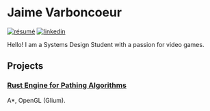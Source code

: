 # Jaime Varboncoeur
[![résumé](https://img.shields.io/static/v1?&color=ccff90&label=&labelColor=424242&logo=libreoffice&logoColor=fff&message=résumé&&style=flat-square)](./resume.pdf)
[![linkedin](https://img.shields.io/static/v1?&color=2867b2&label=&labelColor=424242&logo=linkedin&logoColor=fff&message=linkedin&&style=flat-square)](https://www.linkedin.com/in/jaime-varboncoeur/)

Hello! I am a Systems Design Student with a passion for video games. 

## Projects
### [Rust Engine for Pathing Algorithms](https://github.com/DocNos/NosEngine) 
A*, OpenGL (Glium). 

